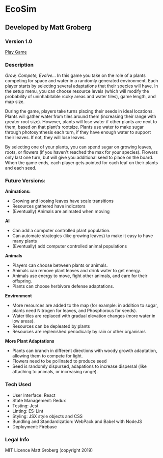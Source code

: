 # EcoSim 

## Developed by Matt Groberg

### Version 1.0

<a href='/'>Play Game</a>

### Description

_Grow, Compete, Evolve..._
In this game you take on the role of a plants competing for space and water in a randomly generated environment. Each player starts by selecting several adaptations that their species will have. In the setup menu, you can choose resource levels (which will modify the probability of uninhabitable rcoky areas and water tiles), game length, and map size.

During the game, players take turns placing their seeds in ideal locations. Plants will gather water from tiles around them (increasing their range with greater root size). However, plants will lose water if other plants are next to them, based on that plant's rootsize. Plants use water to make sugar through photosynthesis each turn, if they have enough water to support their leaves. If not, they will lose leaves. 

By selecting one of your plants, you can spend sugar on growing leaves, roots, or flowers (if you haven't reached the max for your species). 
Flowers only last one turn, but will give you additional seed to place on the board. When the game ends, each player gets pointed for each leaf on their plants and each seed. 

### Future Versions:

**Animations:**
* Growing and loosing leaves have scale transitions
* Resources gathered have indicators
* (Eventually) Animals are animated when moving

**AI**
* Can add a computer controlled plant population.
* Can automate strategies (like growing leaves) to make it easy to have many plants
* (Eventually) add computer controlled animal populations

**Animals**
* Players can choose between plants or animals. 
* Animals can remove plant leaves and drink water to get energy.
* Animals use energy to move, fight other animals, and care for their offspring.
* Plants can choose herbivore defense adaptations.

**Environment**
* More resources are added to the map (for example: in addition to sugar, plants need Nitrogen for leaves, and Phosphorous for seeds).
* Water tiles are replaced with gradual elevation changes (more water in low areas). 
* Resources can be depleated by plants
* Resources are replenished periodically by rain or other organisms

**More Plant Adaptations**
* Plants can branch in different directions with woody growth adaptation, allowing them to compete for light.
* Flowers need to be pollinated to produce seed
* Seed is randomly dispursed, adapations to increase dispersal (like attaching to animals, or increasing range).

### Tech Used
* User Interface: React
* State Management: Redux 
* Testing: Jest   
* Linting: ES-Lint
* Styling: JSX style objects and CSS
* Bundling and Standardization: WebPack and Babel with NodeJS
* Deployment: Firebase

### Legal Info
MIT Licence Matt Groberg (copyright 2019)

